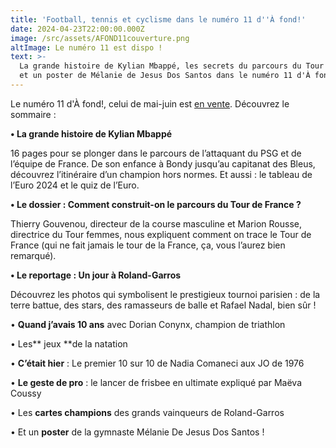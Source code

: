 ```yaml
---
title: 'Football, tennis et cyclisme dans le numéro 11 d''À fond!'
date: 2024-04-23T22:00:00.000Z
image: /src/assets/AFOND11couverture.png
altImage: Le numéro 11 est dispo !
text: >-
  La grande histoire de Kylian Mbappé, les secrets du parcours du Tour de France
  et un poster de Mélanie de Jesus Dos Santos dans le numéro 11 d'À fond!
---
```


Le numéro 11 d'À fond!, celui de mai-juin est [en vente](). Découvrez le sommaire :

**•	La grande histoire de Kylian Mbappé**

16 pages pour se plonger dans le parcours de l’attaquant du PSG et de l’équipe de France. De son enfance à Bondy jusqu’au capitanat des Bleus, découvrez l’itinéraire d’un champion hors normes. Et aussi : le tableau de l’Euro 2024 et le quiz de l’Euro.

**•	Le dossier : Comment construit-on le parcours du Tour de France ?**

Thierry Gouvenou, directeur de la course masculine et Marion Rousse, directrice du Tour femmes, nous expliquent comment on trace le Tour de France (qui ne fait jamais le tour de la France, ça, vous l’aurez bien remarqué).

**•	Le reportage : Un jour à Roland-Garros**

Découvrez les photos qui symbolisent le prestigieux tournoi parisien : de la terre battue, des stars, des ramasseurs de balle et Rafael Nadal, bien sûr !

•	**Quand j’avais 10 ans** avec Dorian Conynx, champion de triathlon

•	Les\*\* jeux \*\*de la natation

•	**C’était hier** :  Le premier 10 sur 10 de Nadia Comaneci aux JO de 1976

•	**Le geste de pro** : le lancer de frisbee en ultimate expliqué par Maëva Coussy

•	Les **cartes champions** des grands vainqueurs de Roland-Garros

•	Et un **poster** de la gymnaste Mélanie De Jesus Dos Santos !
